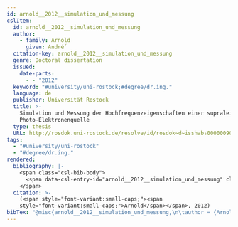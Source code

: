```yaml
---
id: arnold__2012__simulation_und_messung
cslItem:
  id: arnold__2012__simulation_und_messung
  author:
    - family: Arnold
      given: André́
  citation-key: arnold__2012__simulation_und_messung
  genre: Doctoral dissertation
  issued:
    date-parts:
      - - "2012"
  keyword: "#university/uni-rostock;#degree/dr.ing."
  language: de
  publisher: Universität Rostock
  title: >-
    Simulation und Messung der Hochfrequenzeigenschaften einer supraleitenden
    Photo-Elektronenquelle
  type: thesis
  URL: http://rosdok.uni-rostock.de/resolve/id/rosdok~d~isshab₀000000908
tags:
  - "#university/uni-rostock"
  - "#degree/dr.ing."
rendered:
  bibliography: |-
    <span class="csl-bib-body">
      <span data-csl-entry-id="arnold__2012__simulation_und_messung" class="csl-entry"><span class='author-bib'>Arnold</span>. <span class='date-bib'>(2012)</span>. <span class='title'><i><b><span style="font-style:normal;">Simulation und Messung der Hochfrequenzeigenschaften einer supraleitenden Photo-Elektronenquelle</span></b></i></span> [Doctoral dissertation, Universität Rostock]. <span class='URL'><a href='http://rosdok.uni-rostock.de/resolve/id/rosdok~d~isshab'>LINK</a>₀000000908</span></span>
    </span>
  citation: >-
    (<span style="font-variant:small-caps;"><span
    style="font-variant:small-caps;">Arnold</span></span>, 2012)
bibTex: "@misc{arnold__2012__simulation_und_messung,\n\tauthor = {Arnold, Andr{\\' {\\' e}}},\n\tyear = {2012},\n\tschool = {Universit{\\\" a}t Rostock},\n\ttitle = {Simulation und {Messung} der {Hochfrequenzeigenschaften} einer supraleitenden {Photo}-{Elektronenquelle}},\n\ttype = {Doctoral dissertation},\n\turl = {http://rosdok.uni-rostock.de/resolve/id/rosdok~d~isshab₀000000908},\n}\n\n"
---
```

